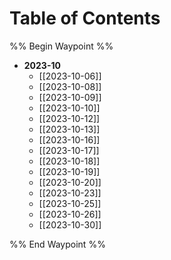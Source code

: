 # Table of Contents
%% Begin Waypoint %%
- **2023-10**
	- [[2023-10-06]]
	- [[2023-10-08]]
	- [[2023-10-09]]
	- [[2023-10-10]]
	- [[2023-10-12]]
	- [[2023-10-13]]
	- [[2023-10-16]]
	- [[2023-10-17]]
	- [[2023-10-18]]
	- [[2023-10-19]]
	- [[2023-10-20]]
	- [[2023-10-23]]
	- [[2023-10-25]]
	- [[2023-10-26]]
	- [[2023-10-30]]

%% End Waypoint %%

